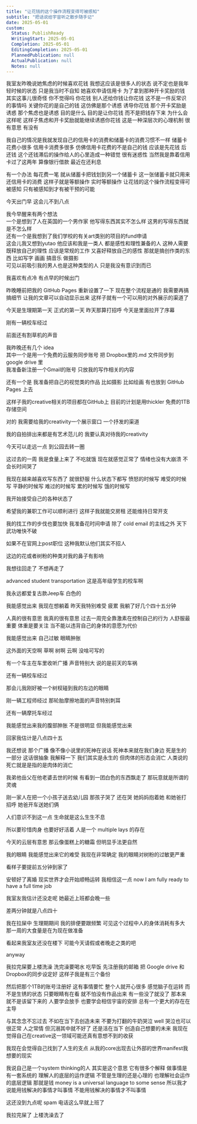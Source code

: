 ```yaml
---    
title: "让花钱的这个操作流程变得可被感知"    
subtitle: "把话说给宇宙听之散步随手记"    
date: 2025-05-01    
custom:    
  Status: PublishReady    
  WritingStart: 2025-05-01    
  Completion: 2025-05-01    
  EditingCompletion: 2025-05-01    
  PlannedPublication: null    
  ActualPublication: null    
  Notes: null    
---      
```

      
我室友昨晚说她焦虑的时候喜欢花钱 我想这应该是很多人的状态 说不定也是我年轻时候的状态 只是我当时不自知 她喜欢申请信用卡 为了拿到那种开卡奖励的钱 其实这事儿很奇怪 你不觉得吗 你花钱 别人还给你钱让你花钱 这不是一件反常识的事情吗 关键你花的是自己的钱 这仿佛是那个诱惑 诱导你花钱 那个开卡奖励是诱惑 那个焦虑也是诱惑 目的是什么 目的是让你花钱 而不是把钱存下来 为什么会这样呢 这样子焦虑和开卡奖励就能继续诱惑你花钱 这是一种深层次的心理机制 很有意思 有没有      
      
我自己的情况是我就发现自己的信用卡的消费和储蓄卡的消费习惯不一样 储蓄卡花费小很多 信用卡消费多很多 仿佛信用卡花费的不是自己的钱 应该是先花钱 后还钱 这个还钱滞后的操作给人的心里造成一种错觉 很有迷惑性 当然我是靠着信用卡过了这两年 算像银行借款 最近在还利息      
      
有一个办法 每花费一笔 就从储蓄卡把钱划到另一个储蓄卡 这一张储蓄卡就只用来还信用卡的消费 这样子就是等额操作 实时等额操作 让花钱的这个操作流程变得可被感知 只有被感知到才有被干预的可能      
      
今天出门早 这会儿不到八点      
      
我今早醒来有两个想法      
一个是想到了人在英国的一个男作家 他写得东西其实不怎么样 这男的写得东西就是不怎么样      
还有一个是我想到了我们学校的有关art类别的项目的fund申请      
这会儿我又想到yutao 他应该和我是一类人 都是感性和理性兼备的人 这种人需要既释放自己的理性 应该是常规的工作 又喜好释放自己的感性 那就是搞创作类的东西 比如写字 画画 搞音乐 做摄影      
可见以前吸引我的男人也是这种类型的人 只是我没有意识到而已      
      
我喜欢有点冷 有点早的时候出门      
      
昨晚睡前把我的 GitHub Pages 重新设置了一下 现在整个流程是通的 我需要再搞搞细节 让我的文章可以自动显示出来 这样子就有一个可以用的对外展示的渠道了      
      
今天是生理期第一天 正式的第一天 昨天那算打招呼 今天是里面拉开了序幕      
      
刚有一辆校车经过      
      
前面还有割草机的声音      
      
我昨晚还有几个 idea      
其中一个是用一个免费的云服务同步账号 把 Dropbox里的.md 文件同步到 google drive 里      
我准备新注册一个Gmail的账号 只放我的写作相关的内容      
      
还有一个是 我准备把自己的视觉类的作品 比如摄影 比如绘画 有也放到 GitHub Pages 上去      
      
这样子我的creative相关的项目都在GitHub上 目前的计划是用thickler 免费的1TB存储空间      
      
对的 我需要给我的creativity一个展示窗口 一个抒发的渠道      
      
我的自拍排出来都是有艺术范儿的 我要认真对待我的creativity      
      
今天可以走远一点 到公园去转一圈      
      
这过去的一周 我是食量上来了 不吃就饿 现在就感觉正常了 情绪也没有大崩溃 不会长时间哭了      
      
我现在越来越喜欢写东西了 就很舒服 什么状态下都写 愤怒的时候写 难受的时候写 平静的时候写 难过的时候写 累的时候写 饿的时候写      
      
我开始接受自己的各种状态了      
      
希望我的兼职工作可以顺利进行 这样子我就能交房租 还能维持日常开支      
      
我的找工作的步伐也要加快 我准备花时间申请 除了 cold email 的主线之外 天下武功唯快不破      
      
如果不在官网上post职位 这种我默认他们其实不招人      
      
这边的花或者树粉的种类对我的鼻子有影响      
      
我想往回走了 不想再走了      
      
advanced student transportation 这是高年级学生的校车啊      
      
我永远都爱复古款Jeep车 白色的      
      
我能感觉出来 我现在想躺着 昨天我特别难受 疲累 我躺了好几个四十五分钟      
      
人真的很有意思 我真的很有意思 过去一周完全靠激素在控制自己的行为 人舒服最重要 体重是要关注 当不能以违背自己的身体的意愿为代价      
      
我能感觉出来 自己过敏 眼睛肿胀      
      
这外面的天空啊 草啊 树啊 云啊 没啥可写的      
      
有一个车主在车里收听广播 声音特别大 说的是前天的车祸      
      
还有一辆校车经过      
      
那会儿我刚好被一个树杈碰到我的左边的眼睛      
      
刚一辆工程师经过 那轮胎摩擦地面的声音特别刺耳      
      
还有一辆摩托车经过      
      
我能感觉出来我的腹部肿胀 不是很明显 但我能感觉出来      
      
回家我估计是八点四十五      
      
我还想说 那个广播 像不像小说里的死神在说话 死神本来就在我们身边 死是生的一部分 这话很抽象 我解释一下 我们其实是永生的 但肉体的形态会消亡 人类说的死亡就是是指的是肉体的消亡      
      
我弟他岳父在他老婆去世的时候 有看到一团白色的东西飘走了 那玩意就是所谓的灵魂      
      
刚一家人在把一个小孩子送去幼儿园 那孩子哭了 还在哭 她妈妈抱着她 和她爸打招呼 她爸开车送她们俩      
      
人们意识不到这一点 生命就是这么生生不息      
      
所以要珍惜肉身 也要好好活着 人是一个 multiple lays 的存在      
      
今天的云层有意思 那云像蛋糕上的糖霜 但明显手法更自然      
      
我的眼睛 我能感觉出来它的难受 我现在非常确定 我的眼睛对树粉的过敏更严重      
      
看样子要提前五分钟到家了      
      
安顿好了离婚 现实世界才会开始顺畅运转 我相信这一点 now I am fully ready to have a full time job      
      
我室友我估计还没走呢 她最近上班都会晚一些      
      
差两分钟就是八点四十      
      
我在拉屎中 生理期期间 我的排便要跟频繁 可见这个过程中人的身体消耗有多大 那一周的大食量是在为现在做准备      
      
看起来我室友还没在楼下 可能今天请假或者晚走之类的吧      
      
anyway      
      
我拉完屎要上楼洗澡 洗完澡要喝水 吃早饭 先注册我的邮箱 把 Google drive 和 Dropbox的同步设定好 这样子我是有三个备份      
      
然后把那个1TB的账号注册好 这有事情要忙 整个人就开心很多 感觉脑子在运转 而不是生锈的状态 只要眼睛有在看 就不怕没有作品出来 有一些没了就没了 那本来就不是该留下来的 人要学会放手 也要学会相信宇宙的安排 总有一个更大的存在在主导      
      
与其念念不忘过去 不如在当下去创造未来 不要为打翻的牛奶哭泣 well 哭泣也可以 很正常 人之常情 但沉溺其中就不好了 还是活在当下 创造自己想要的未来 我现在觉得自己在creative这一领域可能还真有意想不到的收获      
      
我现在会觉得自己找到了人生的支点 从我的core出现去让外部的世界manifest我想要的现实      
      
我说自己是一个system thinking的人 其实是这个意思 它有很多个解释 做事情是有一套系统的 理解人的底层的运作逻辑 不管是生理的还是心理的 也理解社会运作的底层逻辑 那就是钱 money is a universal language to some sense 所以我才说能用钱解决的事情才叫事情 不能用钱解决的事情才不叫事情      
      
这还没到九点呢 spam 电话这么早就上班了      
      
我拉完屎了 上楼洗澡去了      
     
    